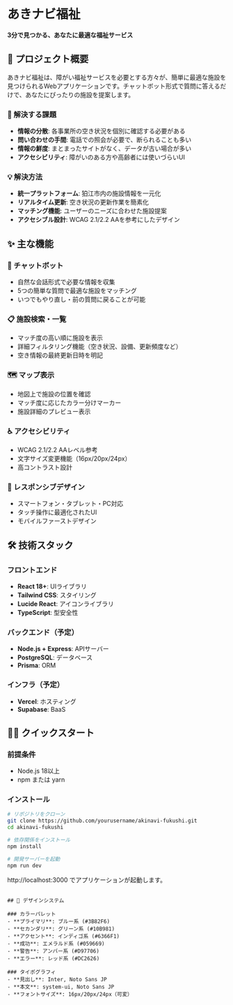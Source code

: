 # あきナビ福祉

**3分で見つかる、あなたに最適な福祉サービス**

## 📝 プロジェクト概要

あきナビ福祉は、障がい福祉サービスを必要とする方々が、簡単に最適な施設を見つけられるWebアプリケーションです。チャットボット形式で質問に答えるだけで、あなたにぴったりの施設を提案します。

### 🎯 解決する課題

- **情報の分散**: 各事業所の空き状況を個別に確認する必要がある
- **問い合わせの手間**: 電話での照会が必要で、断られることも多い  
- **情報の鮮度**: まとまったサイトがなく、データが古い場合が多い
- **アクセシビリティ**: 障がいのある方や高齢者には使いづらいUI

### 💡 解決方法

- **統一プラットフォーム**: 狛江市内の施設情報を一元化
- **リアルタイム更新**: 空き状況の更新作業を簡素化
- **マッチング機能**: ユーザーのニーズに合わせた施設提案
- **アクセシブル設計**: WCAG 2.1/2.2 AAを参考にしたデザイン

## ✨ 主な機能

### 🤖 チャットボット
- 自然な会話形式で必要な情報を収集
- 5つの簡単な質問で最適な施設をマッチング
- いつでもやり直し・前の質問に戻ることが可能

### 📋 施設検索・一覧
- マッチ度の高い順に施設を表示
- 詳細フィルタリング機能（空き状況、設備、更新頻度など）
- 空き情報の最終更新日時を明記

### 🗺️ マップ表示
- 地図上で施設の位置を確認
- マッチ度に応じたカラー分けマーカー
- 施設詳細のプレビュー表示

### ♿ アクセシビリティ
- WCAG 2.1/2.2 AAレベル参考
- 文字サイズ変更機能（16px/20px/24px）
- 高コントラスト設計

### 📱 レスポンシブデザイン
- スマートフォン・タブレット・PC対応
- タッチ操作に最適化されたUI
- モバイルファーストデザイン

## 🛠️ 技術スタック

### フロントエンド
- **React 18+**: UIライブラリ
- **Tailwind CSS**: スタイリング
- **Lucide React**: アイコンライブラリ
- **TypeScript**: 型安全性

### バックエンド（予定）
- **Node.js + Express**: APIサーバー
- **PostgreSQL**: データベース
- **Prisma**: ORM

### インフラ（予定）
- **Vercel**: ホスティング
- **Supabase**: BaaS

## 🏃‍♂️ クイックスタート

### 前提条件
- Node.js 18以上
- npm または yarn

### インストール

```bash
# リポジトリをクローン
git clone https://github.com/yourusername/akinavi-fukushi.git
cd akinavi-fukushi

# 依存関係をインストール
npm install

# 開発サーバーを起動
npm run dev
```

http://localhost:3000 でアプリケーションが起動します。

```

## 🎨 デザインシステム

### カラーパレット
- **プライマリ**: ブルー系 (#3B82F6)
- **セカンダリ**: グリーン系 (#10B981) 
- **アクセント**: インディゴ系 (#6366F1)
- **成功**: エメラルド系 (#059669)
- **警告**: アンバー系 (#D97706)
- **エラー**: レッド系 (#DC2626)

### タイポグラフィ
- **見出し**: Inter, Noto Sans JP
- **本文**: system-ui, Noto Sans JP
- **フォントサイズ**: 16px/20px/24px（可変）
